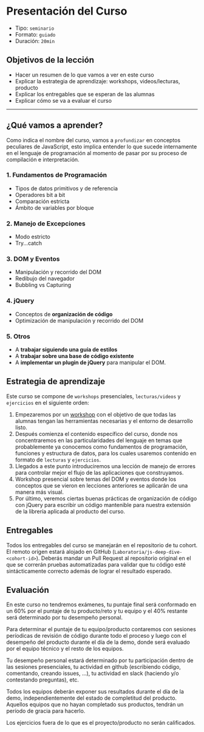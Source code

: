 # Presentación del Curso

* Tipo: `seminario`
* Formato: `guiado`
* Duración: `20min`

## Objetivos de la lección

* Hacer un resumen de lo que vamos a ver en este curso
* Explicar la estrategia de aprendizaje: workshops, videos/lecturas, producto
* Explicar los entregables que se esperan de las alumnas
* Explicar cómo se va a evaluar el curso

***

## ¿Qué vamos a aprender?

Como indica el nombre del curso, vamos a `profundizar` en conceptos peculiares
de JavaScript, esto implica entender lo que sucede internamente en el lenguaje
de programación al momento de pasar por su proceso de compilación e
interpretación.

### 1. Fundamentos de Programación

* Tipos de datos primitivos y de referencia
* Operadores bit a bit
* Comparación estricta
* Ámbito de variables por bloque

### 2. Manejo de Excepciones

* Modo estricto
* Try...catch

### 3. DOM y Eventos

* Manipulación y recorrido del DOM
* Redibujo del navegador
* Bubbling vs Capturing

### 4. jQuery

* Conceptos de **organización de código**
* Optimización de manipulación y recorrido del DOM

### 5. Otros

* A **trabajar siguiendo una guía de estilos**
* A **trabajar sobre una base de código existente**
* A **implementar un plugin de jQuery** para manipular el DOM.

## Estrategia de aprendizaje

Este curso se compone de `workshops` presenciales, `lecturas/videos` y
`ejercicios` en el siguiente orden:

1. Empezaremos por un [workshop](../02-env) con el objetivo de que todas las
   alumnas tengan las herramientas necesarias y el entorno de desarrollo listo.
2. Después comienza el contenido específico del curso, donde nos concentraremos
   en las particularidades del lenguaje en temas que probablemente ya conocemos
   como fundamentos de programación, funciones y estructura de datos, para los
   cuales usaremos contenido en formato de `lecturas` y `ejercicios`.
3. Llegados a este punto introduciremos una lección de manejo de errores para
   controlar mejor el flujo de las aplicaciones que construyamos.
4. Workshop presencial sobre temas del DOM y eventos donde los conceptos que se
   vieron en lecciones anteriores se aplicarán de una manera más visual.
5. Por último, veremos ciertas buenas prácticas de organización de código con
   jQuery para escribir un código mantenible para nuestra extensión de la
   librería aplicada al producto del curso.

## Entregables

Todos los entregables del curso se manejarán en el repositorio de tu cohort. El
remoto orígen estará alojado en GitHub (`Laboratoria/js-deep-dive-<cohort-id>`).
Deberás mandar un Pull Request al repositorio original en el que se correrán
pruebas automatizadas para validar que tu código esté sintácticamente correcto
además de lograr el resultado esperado.

## Evaluación

En este curso no tendremos exámenes, tu puntaje final será conformado en un 60%
por el puntaje de tu producto/reto y tu equipo y el 40% restante será
determinado por tu desempeño personal.

Para determinar el puntaje de tu equipo/producto contaremos con sesiones
períodicas de revisión de código durante todo el proceso y luego con el
desempeño del producto durante el día de la demo, donde será evaluado por el
equipo técnico y el resto de los equipos.

Tu desempeño personal estará determinado por tu participación dentro de las
sesiones presenciales, tu actividad en github (escribiendo código, comentando,
creando issues, ...), tu actividad en slack (haciendo y/o contestando
preguntas), etc.

Todos los equipos deberán exponer sus resultados durante el día de la demo,
independientemente del estado de completitud del producto. Aquellos equipos que
no hayan completado sus productos, tendrán un período de gracia para hacerlo.

Los ejercicios fuera de lo que es el proyecto/producto no serán calificados.
